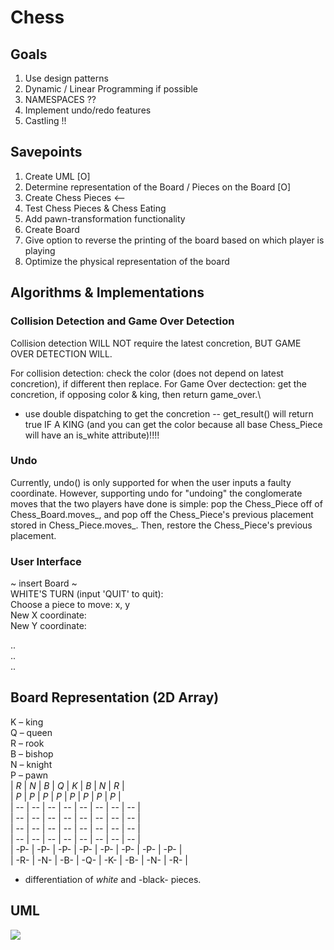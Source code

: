 # Chess

## Goals
1. Use design patterns
2. Dynamic / Linear Programming if possible
3. NAMESPACES ??
4. Implement undo/redo features 
5. Castling !!

## Savepoints
1. Create UML [O]
2. Determine representation of the Board / Pieces on the Board [O]
3. Create Chess Pieces  <--
4. Test Chess Pieces & Chess Eating
5. Add pawn-transformation functionality
6. Create Board 
7. Give option to reverse the printing of the board based on which player is playing
8. Optimize the physical representation of the board

## Algorithms & Implementations
### Collision Detection and Game Over Detection
Collision detection WILL NOT require the latest concretion, BUT GAME OVER DETECTION WILL.

For collision detection: check the color (does not depend on latest concretion), if different then replace. 
For Game Over dectection: get the concretion, if opposing color & king, then return game_over.\
- use double dispatching to get the concretion -- get_result() will return true IF A KING (and you can get the color because all base Chess_Piece will have an is_white attribute)!!!!

### Undo
Currently, undo() is only supported for when the user inputs a faulty coordinate. However, supporting undo for "undoing" the conglomerate moves that the two players have done is simple: pop the Chess_Piece off of Chess_Board.moves_, and pop off the Chess_Piece's previous placement stored in Chess_Piece.moves_. Then, restore the Chess_Piece's previous placement.

### User Interface
~ insert Board ~ <br>
WHITE'S TURN (input 'QUIT' to quit): <br>
Choose a piece to move: x, y <br>
New X coordinate: <br>
New Y coordinate: <br>

.. <br>
.. <br>
.. <br>

## Board Representation (2D Array)
K – king <br>
Q – queen <br>
R – rook <br>
B – bishop <br>
N – knight <br>
P – pawn <br>
| *R* | *N* | *B* | *Q* | *K* | *B* | *N* | *R* | <br>
| *P* | *P* | *P* | *P* | *P* | *P* | *P* | *P* | <br>
|  -- |  -- |  -- |  -- |  -- |  -- |  -- |  -- | <br>
|  -- |  -- |  -- |  -- |  -- |  -- |  -- |  -- | <br>
|  -- |  -- |  -- |  -- |  -- |  -- |  -- |  -- | <br>
|  -- |  -- |  -- |  -- |  -- |  -- |  -- |  -- | <br>
| -P- | -P- | -P- | -P- | -P- | -P- | -P- | -P- | <br>
| -R- | -N- | -B- | -Q- | -K- | -B- | -N- | -R- | <br>

* differentiation of *white* and -black- pieces.


## UML
[![](https://mermaid.ink/img/pako:eNrtW1tv2zYU_iucihpOaqPvQhAgabChKIp17dA91IVAS7RNRBZdinbipelvLy-6kCJp2Y6C1ZjykDg8Fx7yfDw8PKQfgpgkKAiDOIV5foPhnMIlmGSA_7x8CT6iFDJMsnyBV7lqfbNAeR59wChGYDwmxf_XBNLEZiDjMXhPNij6DFOcSFXRJ0YhQ_OtzX3xnbN_gHeZh_QOZ_OJj_g3hVk-I3QZaaSS-4pSuI00U7np3y9N2xWnU43q4a81Qu1c1zhfkFUr20dCbluZ3mV4vmCOIUe_w5gRui26TGF8GznILXL_LDBDbjlb8jPOMadJyT_gEkV_bhAtWxW7-u3zt-pTeWIfOFQ9CpT5QVTaKr0YXa9xmiCq92UQdDiYEgKqDuTwRfBGLA1wg2Y4w3Ix1OvjGi3gBhMKU_AacJvWMVuLf6QIymsVQjGQivPfCnG54gwcPyiC-HkBlnzES5SxKC-GGoVyFmSbd_6U7D3nzfG_KGJ669bZGpOUUE6ZEpLq7RwJQn3Ih8XRVVNe6SYPLSt3GzkYqf5UdyNwX1o0Atvy45ne1w-9M4OC7lG8Zmg4FV4M9aU88OgNwYbgRNexzhIydLTPEYvuBaE5XYq09ZPk6ATZnE5FVFMqqNacpjhn0UZMWCSmNHdZBeMYrdhwE7pWicH_WKJXYcwdYTpFG84sqDWaDseZ0-ynIe7smfVL5PGBS9jxvyaW3R32qD4O1SJROJWQKWx9KrLcAbILze1RWPbSA_U4oIq09b8HKtgPqcLYDmPsD6mvR85xyJEnjlOJcdLYDqHTgb59QpvqpkfocQhVp91TgaiytkOMFsN_fpQWlvcwPQ6motpyKiAVtnYI0aer2wefspcenUcmiLLMdyr4VNZ2iNAuFO6D0aKfHqWHolQUMEnKlfN-wQ1iSFoAXgNRBwaiDix0xbeyPO8sbVa13AdPIbFkGHqrf26OjWgcrgRDKM_CA8eQDSZxIGllkklhK5falFvZRGxsN0uCc-CBEUX5OmUmIhpBxKrJ63M9Vp2hJBJOsnFlCTf80EL_v3uhvg-Qd0sf0Yqz8ril7s7sNaHYrHifl-H2QsP9-aXOJuKFK4wful1E9jqURjnXn4OyojhjrvCSM0idhLmAELfIGdeE-UN9f7DlWVk8LX3lrKb6XBdLFik59IR1fc6b4oKpGa4b68--YvxF_PsCyM0tMkb45euXr_ogLetNd9tkY8OsVA5M-LRoPRxEvxhOBjuQoG4X3zLEHdIMxqZDtLtzaz3WChwpijGZMNnALEauWcN5lJAMeRKKIXdCCO6rK4vQvAatecmqMOUcDE0uMHDyjS8txnM7tRAwBjWExQqR18UVw1WakrsccBeCBM9miHLMA5jOCcVssczBFOYoAVxSUasshItSMxIDMgNsgYD0svKC7jjvzfVDI2NWqVC0UXshd6SRytgp-Suv6ka83Y-N-1MakSDgBOkI2FgB5tKMRb4WrfhWHZWh5RBVNpCUQpFddKrwm0gBOtVIeR7Q7ZhlztCpyqlMaZ6s0hmXngffXt1D147QI7xHeHcIrw-pFElQNR_g2MfR8hmUcRyNhTiSkKntOQu1F2kGH5Ulr1B7yWWTPSmER2RaFHlD4xGZi8Wj1yt2W5Q-wupJmY_Fo9kr9k1dn4T66zgHg0etT-hW3hqGxYs_RyzzPl3rXXqqLvW-YuxdejIurQ9SU3Xcc5xxmm43XmEamcidXOQzhQKehex4r6oddiWMaqGWx7HFPZ5uRCNl2UGbikYFxfZatH0uU-ISgseLF4g4XkEB1uMVKOw8YQQCRseIH4Qz15vfHYfyHVWSXWBp5eghcwqQ4cmkfO-NwNVUVNxiVqSSFxdlw-WlXScxqDu_kFB38DZjiPJwhaoeqhazi2o7LB_auzi1wfgVGY_2TTZfASIYBUtElxAnQRjIZTMJ2ILn7pMg5B8TNIPrlE2CkSLp3yYRHMVC44Q13RQyKR89pJNAkPjEP_Iu4JqRT9ssDsIZTHM0CtYrbgcqFFWtKBHmvy--uCL-PP4ESeoCFQ?type=png)](https://mermaid.live/edit#pako:eNrtW1tv2zYU_iucihpOaqPvQhAgabChKIp17dA91IVAS7RNRBZdinbipelvLy-6kCJp2Y6C1ZjykDg8Fx7yfDw8PKQfgpgkKAiDOIV5foPhnMIlmGSA_7x8CT6iFDJMsnyBV7lqfbNAeR59wChGYDwmxf_XBNLEZiDjMXhPNij6DFOcSFXRJ0YhQ_OtzX3xnbN_gHeZh_QOZ_OJj_g3hVk-I3QZaaSS-4pSuI00U7np3y9N2xWnU43q4a81Qu1c1zhfkFUr20dCbluZ3mV4vmCOIUe_w5gRui26TGF8GznILXL_LDBDbjlb8jPOMadJyT_gEkV_bhAtWxW7-u3zt-pTeWIfOFQ9CpT5QVTaKr0YXa9xmiCq92UQdDiYEgKqDuTwRfBGLA1wg2Y4w3Ix1OvjGi3gBhMKU_AacJvWMVuLf6QIymsVQjGQivPfCnG54gwcPyiC-HkBlnzES5SxKC-GGoVyFmSbd_6U7D3nzfG_KGJ669bZGpOUUE6ZEpLq7RwJQn3Ih8XRVVNe6SYPLSt3GzkYqf5UdyNwX1o0Atvy45ne1w-9M4OC7lG8Zmg4FV4M9aU88OgNwYbgRNexzhIydLTPEYvuBaE5XYq09ZPk6ATZnE5FVFMqqNacpjhn0UZMWCSmNHdZBeMYrdhwE7pWicH_WKJXYcwdYTpFG84sqDWaDseZ0-ynIe7smfVL5PGBS9jxvyaW3R32qD4O1SJROJWQKWx9KrLcAbILze1RWPbSA_U4oIq09b8HKtgPqcLYDmPsD6mvR85xyJEnjlOJcdLYDqHTgb59QpvqpkfocQhVp91TgaiytkOMFsN_fpQWlvcwPQ6motpyKiAVtnYI0aer2wefspcenUcmiLLMdyr4VNZ2iNAuFO6D0aKfHqWHolQUMEnKlfN-wQ1iSFoAXgNRBwaiDix0xbeyPO8sbVa13AdPIbFkGHqrf26OjWgcrgRDKM_CA8eQDSZxIGllkklhK5falFvZRGxsN0uCc-CBEUX5OmUmIhpBxKrJ63M9Vp2hJBJOsnFlCTf80EL_v3uhvg-Qd0sf0Yqz8ril7s7sNaHYrHifl-H2QsP9-aXOJuKFK4wful1E9jqURjnXn4OyojhjrvCSM0idhLmAELfIGdeE-UN9f7DlWVk8LX3lrKb6XBdLFik59IR1fc6b4oKpGa4b68--YvxF_PsCyM0tMkb45euXr_ogLetNd9tkY8OsVA5M-LRoPRxEvxhOBjuQoG4X3zLEHdIMxqZDtLtzaz3WChwpijGZMNnALEauWcN5lJAMeRKKIXdCCO6rK4vQvAatecmqMOUcDE0uMHDyjS8txnM7tRAwBjWExQqR18UVw1WakrsccBeCBM9miHLMA5jOCcVssczBFOYoAVxSUasshItSMxIDMgNsgYD0svKC7jjvzfVDI2NWqVC0UXshd6SRytgp-Suv6ka83Y-N-1MakSDgBOkI2FgB5tKMRb4WrfhWHZWh5RBVNpCUQpFddKrwm0gBOtVIeR7Q7ZhlztCpyqlMaZ6s0hmXngffXt1D147QI7xHeHcIrw-pFElQNR_g2MfR8hmUcRyNhTiSkKntOQu1F2kGH5Ulr1B7yWWTPSmER2RaFHlD4xGZi8Wj1yt2W5Q-wupJmY_Fo9kr9k1dn4T66zgHg0etT-hW3hqGxYs_RyzzPl3rXXqqLvW-YuxdejIurQ9SU3Xcc5xxmm43XmEamcidXOQzhQKehex4r6oddiWMaqGWx7HFPZ5uRCNl2UGbikYFxfZatH0uU-ISgseLF4g4XkEB1uMVKOw8YQQCRseIH4Qz15vfHYfyHVWSXWBp5eghcwqQ4cmkfO-NwNVUVNxiVqSSFxdlw-WlXScxqDu_kFB38DZjiPJwhaoeqhazi2o7LB_auzi1wfgVGY_2TTZfASIYBUtElxAnQRjIZTMJ2ILn7pMg5B8TNIPrlE2CkSLp3yYRHMVC44Q13RQyKR89pJNAkPjEP_Iu4JqRT9ssDsIZTHM0CtYrbgcqFFWtKBHmvy--uCL-PP4ESeoCFQ)
